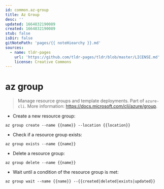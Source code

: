 ```yaml
---
id: common.az-group
title: Az Group
desc: ''
updated: 1664832190089
created: 1664832190089
stub: false
isDir: false
gitNotePath: 'pages/{{ noteHiearchy }}.md'
sources:
  - name: tldr-pages
    url: 'https://github.com/tldr-pages/tldr/blob/master/LICENSE.md'
    license: Creative Commons
---
```

# az group

> Manage resource groups and template deployments.
> Part of `azure-cli`.
> More information: <https://docs.microsoft.com/cli/azure/group>.

- Create a new resource group:

`az group create --name {{name}} --location {{location}}`

- Check if a resource group exists:

`az group exists --name {{name}}`

- Delete a resource group:

`az group delete --name {{name}}`

- Wait until a condition of the resource group is met:

`az group wait --name {{name}} --{{created|deleted|exists|updated}}`


